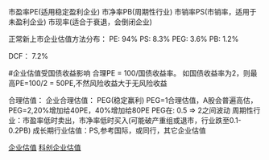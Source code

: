 
市盈率PE(适用稳定盈利企业)
市净率PB(周期性行业)
市销率PS(市销率，适用于未盈利企业)
市现率(适合于衰退，会倒闭企业)

正常新上市企业估值方法分布：
PE: 94%
PS: 8.3%
PEG: 3.6%
PB: 1.2%

DCF： 7.2%

#企业估值受国债收益影响
合理PE = 100/国债收益率。 如国债收益率为2，则最高PE=100/2 = 50PE,不然风险收益大于无风险收益

合理估值：
企业合理估值： PEG(稳定赢利) PEG=1合理估值，A股会普遍高估，PEG=2,20%增加给40PE，40%增加给80PE
  PEG在: 0.5 => 2之间波动
周期性行业：市盈率低时卖出，市净率低时买入(可能破产重组或退市，行业跌至0.1-0.2PB)
成长期行业估值：PS,参考国际，或同行，其它企业估值

[企业估值](https://baike.baidu.com/item/%E5%85%AC%E5%8F%B8%E4%BC%B0%E5%80%BC/649773)
[科创企业估值](pdf/科创企业估值方法.pdf)


